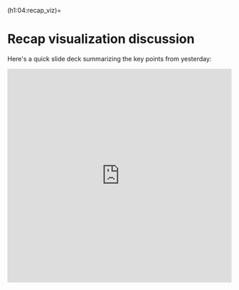 (h1:04:recap_viz)=
# Recap visualization discussion

Here's a quick slide deck summarizing the key points from yesterday:

<iframe src="https://docs.google.com/presentation/d/e/2PACX-1vRS6OpnIn6yadepX0PuNlC8w-jn7tAI4Hb3qb2xBmdeUXPpBDrszRTjG4edRoDooKXXa2PG2B43E1VS/embed?start=false&loop=false&delayms=3000" frameborder="0" width="100%" height="480" allowfullscreen="true" mozallowfullscreen="true" webkitallowfullscreen="true"></iframe>

